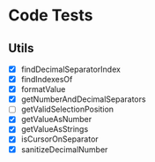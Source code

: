 # Code Tests

## Utils
- [x] findDecimalSeparatorIndex  
- [x] findIndexesOf  
- [x] formatValue  
- [x] getNumberAndDecimalSeparators  
- [ ] getValidSelectionPosition  
- [x] getValueAsNumber  
- [x] getValueAsStrings  
- [x] isCursorOnSeparator  
- [x] sanitizeDecimalNumber  
